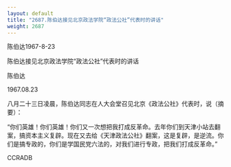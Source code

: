 ```yaml
---
layout: default
title: "2687.陈伯达接见北京政法学院“政法公社”代表时的讲话"
weight: 2687
---
```


陈伯达1967-8-23

陈伯达接见北京政法学院“政法公社”代表时的讲话

陈伯达

1967.08.23

八月二十三日凌晨，陈伯达同志在人大会堂召见北京《政法公社》代表时，说（摘要）：

“你们英雄！你们英雄！你们又一次想把我打成反革命。去年你们到天津小站去翻案，搞资本主义复辟。现在又去给《天津政法公社》翻案，这是复辟，是逆流。你们是搞专政的，你们是学国民党六法的，对我们进行专政，把我们打成反革命。”

CCRADB

